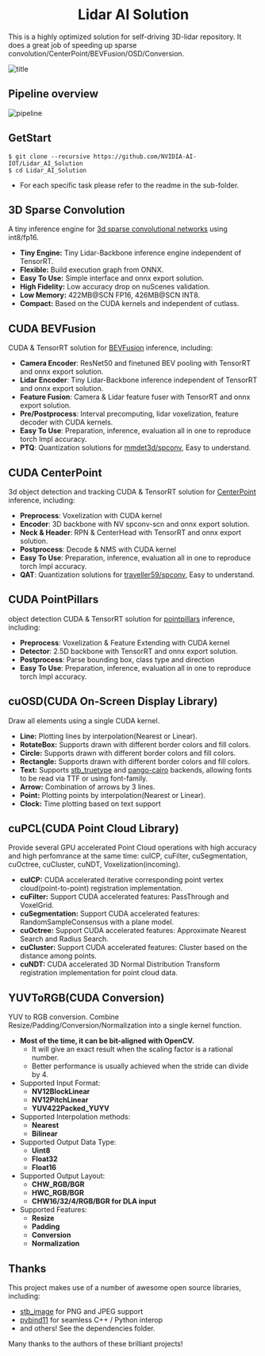 <h1 style="text-align: center">Lidar AI Solution</h1>
This is a highly optimized solution for self-driving 3D-lidar repository.
It does a great job of speeding up sparse convolution/CenterPoint/BEVFusion/OSD/Conversion.

![title](assets/title.png)

## Pipeline overview
![pipeline](assets/pipeline.png)

## GetStart
```
$ git clone --recursive https://github.com/NVIDIA-AI-IOT/Lidar_AI_Solution
$ cd Lidar_AI_Solution
```
- For each specific task please refer to the readme in the sub-folder.

## 3D Sparse Convolution
A tiny inference engine for [3d sparse convolutional networks](https://github.com/tianweiy/CenterPoint/blob/master/det3d/models/backbones/scn.py) using int8/fp16.
- **Tiny Engine:** Tiny Lidar-Backbone inference engine independent of TensorRT.
- **Flexible:** Build execution graph from ONNX.
- **Easy To Use:** Simple interface and onnx export solution.
- **High Fidelity:** Low accuracy drop on nuScenes validation.
- **Low Memory:** 422MB@SCN FP16, 426MB@SCN INT8.
- **Compact:** Based on the CUDA kernels and independent of cutlass.

## CUDA BEVFusion
CUDA & TensorRT solution for [BEVFusion](https://arxiv.org/abs/2205.13542) inference, including:
- **Camera Encoder**: ResNet50 and finetuned BEV pooling with TensorRT and onnx export solution.
- **Lidar Encoder**: Tiny Lidar-Backbone inference independent of TensorRT and onnx export solution.
- **Feature Fusion**: Camera & Lidar feature fuser with TensorRT and onnx export solution.
- **Pre/Postprocess**: Interval precomputing, lidar voxelization, feature decoder with CUDA kernels.
- **Easy To Use**: Preparation, inference, evaluation all in one to reproduce torch Impl accuracy.
- **PTQ**: Quantization solutions for [mmdet3d/spconv](https://github.com/mit-han-lab/bevfusion/tree/main/mmdet3d/ops/spconv), Easy to understand.

## CUDA CenterPoint
3d object detection and tracking
CUDA & TensorRT solution for [CenterPoint](https://arxiv.org/abs/2006.11275) inference, including:
- **Preprocess**: Voxelization with CUDA kernel
- **Encoder**: 3D backbone with NV spconv-scn and onnx export solution.
- **Neck & Header**: RPN & CenterHead with TensorRT and onnx export solution.
- **Postprocess**: Decode & NMS with CUDA kernel
- **Easy To Use**: Preparation, inference, evaluation all in one to reproduce torch Impl accuracy.
- **QAT**: Quantization solutions for [traveller59/spconv](https://github.com/traveller59/spconv), Easy to understand.

## CUDA PointPillars
object detection
CUDA & TensorRT solution for [pointpillars](https://arxiv.org/abs/1812.05784) inference, including:
- **Preprocess**: Voxelization & Feature Extending with CUDA kernel
- **Detector**: 2.5D backbone with TensorRT and onnx export solution.
- **Postprocess**: Parse bounding box, class type and direction
- **Easy To Use**: Preparation, inference, evaluation all in one to reproduce torch Impl accuracy.


## cuOSD(CUDA On-Screen Display Library)
Draw all elements using a single CUDA kernel.
- **Line:** Plotting lines by interpolation(Nearest or Linear).
- **RotateBox:** Supports drawn with different border colors and fill colors.
- **Circle:** Supports drawn with different border colors and fill colors.
- **Rectangle:** Supports drawn with different border colors and fill colors.
- **Text:** Supports [stb_truetype](https://github.com/nothings/stb/blob/master/stb_truetype.h) and [pango-cairo](https://pango.gnome.org/) backends, allowing fonts to be read via TTF or using font-family.
- **Arrow:** Combination of arrows by 3 lines.
- **Point:** Plotting points by interpolation(Nearest or Linear).
- **Clock:** Time plotting based on text support

## cuPCL(CUDA Point Cloud Library)
Provide several GPU accelerated Point Cloud operations with high accuracy and high perfomrance at the same time: cuICP, cuFilter, cuSegmentation, cuOctree, cuCluster, cuNDT, Voxelization(incoming).
- **cuICP:** CUDA accelerated iterative corresponding point vertex cloud(point-to-point) registration implementation.
- **cuFilter:** Support CUDA accelerated features: PassThrough and VoxelGrid.
- **cuSegmentation:** Support CUDA accelerated features: RandomSampleConsensus with a plane model.
- **cuOctree:** Support CUDA accelerated features: Approximate Nearest Search and Radius Search.
- **cuCluster:** Support CUDA accelerated features: Cluster based on the distance among points.
- **cuNDT:** CUDA accelerated 3D Normal Distribution Transform registration implementation for point cloud data.

## YUVToRGB(CUDA Conversion)
YUV to RGB conversion. Combine Resize/Padding/Conversion/Normalization into a single kernel function.
- **Most of the time, it can be bit-aligned with OpenCV.**
    - It will give an exact result when the scaling factor is a rational number.
    - Better performance is usually achieved when the stride can divide by 4.
- Supported Input Format:
    - **NV12BlockLinear**
    - **NV12PitchLinear**
    - **YUV422Packed_YUYV**
- Supported Interpolation methods:
    - **Nearest**
    - **Bilinear**
- Supported Output Data Type:
    - **Uint8**
    - **Float32**
    - **Float16**
- Supported Output Layout:
    - **CHW_RGB/BGR**
    - **HWC_RGB/BGR**
    - **CHW16/32/4/RGB/BGR for DLA input**
- Supported Features:
    - **Resize**
    - **Padding**
    - **Conversion**
    - **Normalization**

## Thanks
This project makes use of a number of awesome open source libraries, including:

- [stb_image](https://github.com/nothings/stb) for PNG and JPEG support
- [pybind11](https://github.com/pybind/pybind11) for seamless C++ / Python interop
- and others! See the dependencies folder.

Many thanks to the authors of these brilliant projects!
